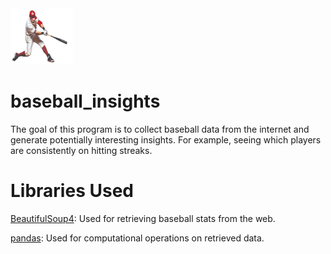 <img src='photos/baseball_player.png' alt='baseball player' style='width: 100px; height: 90px'>

# baseball_insights
The goal of this program is to collect baseball data from the internet and generate
potentially interesting insights. For example, seeing which players are consistently on hitting streaks.

# Libraries Used

[BeautifulSoup4](https://pypi.org/project/beautifulsoup4/): Used for retrieving baseball stats from the web.

[pandas](https://pandas.pydata.org/docs/): Used for computational operations on retrieved data.